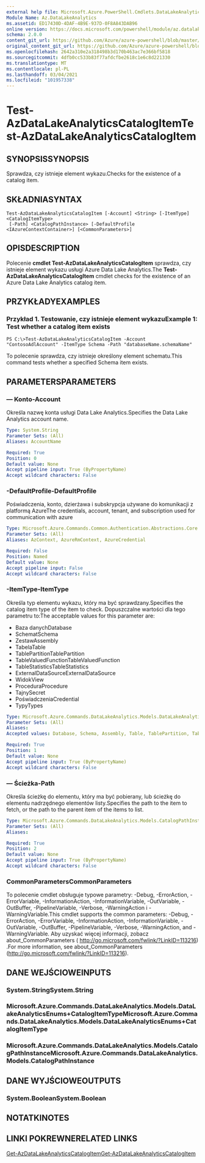 ```yaml
---
external help file: Microsoft.Azure.PowerShell.Cmdlets.DataLakeAnalytics.dll-Help.xml
Module Name: Az.DataLakeAnalytics
ms.assetid: ED17430D-4DAF-4B9E-937D-0F8A843DAB96
online version: https://docs.microsoft.com/powershell/module/az.datalakeanalytics/test-azdatalakeanalyticscatalogitem
schema: 2.0.0
content_git_url: https://github.com/Azure/azure-powershell/blob/master/src/DataLakeAnalytics/DataLakeAnalytics/help/Test-AzDataLakeAnalyticsCatalogItem.md
original_content_git_url: https://github.com/Azure/azure-powershell/blob/master/src/DataLakeAnalytics/DataLakeAnalytics/help/Test-AzDataLakeAnalyticsCatalogItem.md
ms.openlocfilehash: 2642a310e2a318498b3d170b463ac7e366bf5818
ms.sourcegitcommit: 4dfb0cc533b83f77afdcfbe2618c1e6c8d221330
ms.translationtype: MT
ms.contentlocale: pl-PL
ms.lasthandoff: 03/04/2021
ms.locfileid: "101957338"
---
```

# <span data-ttu-id="fe7e5-101">Test-AzDataLakeAnalyticsCatalogItem</span><span class="sxs-lookup"><span data-stu-id="fe7e5-101">Test-AzDataLakeAnalyticsCatalogItem</span></span>

## <span data-ttu-id="fe7e5-102">SYNOPSIS</span><span class="sxs-lookup"><span data-stu-id="fe7e5-102">SYNOPSIS</span></span>
<span data-ttu-id="fe7e5-103">Sprawdza, czy istnieje element wykazu.</span><span class="sxs-lookup"><span data-stu-id="fe7e5-103">Checks for the existence of a catalog item.</span></span>

## <span data-ttu-id="fe7e5-104">SKŁADNIA</span><span class="sxs-lookup"><span data-stu-id="fe7e5-104">SYNTAX</span></span>

```
Test-AzDataLakeAnalyticsCatalogItem [-Account] <String> [-ItemType] <CatalogItemType>
 [-Path] <CatalogPathInstance> [-DefaultProfile <IAzureContextContainer>] [<CommonParameters>]
```

## <span data-ttu-id="fe7e5-105">OPIS</span><span class="sxs-lookup"><span data-stu-id="fe7e5-105">DESCRIPTION</span></span>
<span data-ttu-id="fe7e5-106">Polecenie **cmdlet Test-AzDataLakeAnalyticsCatalogItem** sprawdza, czy istnieje element wykazu usługi Azure Data Lake Analytics.</span><span class="sxs-lookup"><span data-stu-id="fe7e5-106">The **Test-AzDataLakeAnalyticsCatalogItem** cmdlet checks for the existence of an Azure Data Lake Analytics catalog item.</span></span>

## <span data-ttu-id="fe7e5-107">PRZYKŁADY</span><span class="sxs-lookup"><span data-stu-id="fe7e5-107">EXAMPLES</span></span>

### <span data-ttu-id="fe7e5-108">Przykład 1. Testowanie, czy istnieje element wykazu</span><span class="sxs-lookup"><span data-stu-id="fe7e5-108">Example 1: Test whether a catalog item exists</span></span>
```
PS C:\>Test-AzDataLakeAnalyticsCatalogItem -Account "ContosoAdlAccount" -ItemType Schema -Path "databaseName.schemaName"
```

<span data-ttu-id="fe7e5-109">To polecenie sprawdza, czy istnieje określony element schematu.</span><span class="sxs-lookup"><span data-stu-id="fe7e5-109">This command tests whether a specified Schema item exists.</span></span>

## <span data-ttu-id="fe7e5-110">PARAMETERS</span><span class="sxs-lookup"><span data-stu-id="fe7e5-110">PARAMETERS</span></span>

### <span data-ttu-id="fe7e5-111">— Konto</span><span class="sxs-lookup"><span data-stu-id="fe7e5-111">-Account</span></span>
<span data-ttu-id="fe7e5-112">Określa nazwę konta usługi Data Lake Analytics.</span><span class="sxs-lookup"><span data-stu-id="fe7e5-112">Specifies the Data Lake Analytics account name.</span></span>

```yaml
Type: System.String
Parameter Sets: (All)
Aliases: AccountName

Required: True
Position: 0
Default value: None
Accept pipeline input: True (ByPropertyName)
Accept wildcard characters: False
```

### <span data-ttu-id="fe7e5-113">-DefaultProfile</span><span class="sxs-lookup"><span data-stu-id="fe7e5-113">-DefaultProfile</span></span>
<span data-ttu-id="fe7e5-114">Poświadczenia, konto, dzierżawa i subskrypcja używane do komunikacji z platformą Azure</span><span class="sxs-lookup"><span data-stu-id="fe7e5-114">The credentials, account, tenant, and subscription used for communication with azure</span></span>

```yaml
Type: Microsoft.Azure.Commands.Common.Authentication.Abstractions.Core.IAzureContextContainer
Parameter Sets: (All)
Aliases: AzContext, AzureRmContext, AzureCredential

Required: False
Position: Named
Default value: None
Accept pipeline input: False
Accept wildcard characters: False
```

### <span data-ttu-id="fe7e5-115">-ItemType</span><span class="sxs-lookup"><span data-stu-id="fe7e5-115">-ItemType</span></span>
<span data-ttu-id="fe7e5-116">Określa typ elementu wykazu, który ma być sprawdzany.</span><span class="sxs-lookup"><span data-stu-id="fe7e5-116">Specifies the catalog item type of the item to check.</span></span>
<span data-ttu-id="fe7e5-117">Dopuszczalne wartości dla tego parametru to:</span><span class="sxs-lookup"><span data-stu-id="fe7e5-117">The acceptable values for this parameter are:</span></span>
- <span data-ttu-id="fe7e5-118">Baza danych</span><span class="sxs-lookup"><span data-stu-id="fe7e5-118">Database</span></span>
- <span data-ttu-id="fe7e5-119">Schemat</span><span class="sxs-lookup"><span data-stu-id="fe7e5-119">Schema</span></span>
- <span data-ttu-id="fe7e5-120">Zestaw</span><span class="sxs-lookup"><span data-stu-id="fe7e5-120">Assembly</span></span>
- <span data-ttu-id="fe7e5-121">Tabela</span><span class="sxs-lookup"><span data-stu-id="fe7e5-121">Table</span></span>
- <span data-ttu-id="fe7e5-122">TablePartition</span><span class="sxs-lookup"><span data-stu-id="fe7e5-122">TablePartition</span></span>
- <span data-ttu-id="fe7e5-123">TableValuedFunction</span><span class="sxs-lookup"><span data-stu-id="fe7e5-123">TableValuedFunction</span></span>
- <span data-ttu-id="fe7e5-124">TableStatistics</span><span class="sxs-lookup"><span data-stu-id="fe7e5-124">TableStatistics</span></span>
- <span data-ttu-id="fe7e5-125">ExternalDataSource</span><span class="sxs-lookup"><span data-stu-id="fe7e5-125">ExternalDataSource</span></span>
- <span data-ttu-id="fe7e5-126">Widok</span><span class="sxs-lookup"><span data-stu-id="fe7e5-126">View</span></span>
- <span data-ttu-id="fe7e5-127">Procedura</span><span class="sxs-lookup"><span data-stu-id="fe7e5-127">Procedure</span></span>
- <span data-ttu-id="fe7e5-128">Tajny</span><span class="sxs-lookup"><span data-stu-id="fe7e5-128">Secret</span></span>
- <span data-ttu-id="fe7e5-129">Poświadczenia</span><span class="sxs-lookup"><span data-stu-id="fe7e5-129">Credential</span></span>
- <span data-ttu-id="fe7e5-130">Typy</span><span class="sxs-lookup"><span data-stu-id="fe7e5-130">Types</span></span>

```yaml
Type: Microsoft.Azure.Commands.DataLakeAnalytics.Models.DataLakeAnalyticsEnums+CatalogItemType
Parameter Sets: (All)
Aliases:
Accepted values: Database, Schema, Assembly, Table, TablePartition, TableValuedFunction, TableStatistics, ExternalDataSource, View, Procedure, Secret, Credential, Types, Package

Required: True
Position: 1
Default value: None
Accept pipeline input: True (ByPropertyName)
Accept wildcard characters: False
```

### <span data-ttu-id="fe7e5-131">— Ścieżka</span><span class="sxs-lookup"><span data-stu-id="fe7e5-131">-Path</span></span>
<span data-ttu-id="fe7e5-132">Określa ścieżkę do elementu, który ma być pobierany, lub ścieżkę do elementu nadrzędnego elementów listy.</span><span class="sxs-lookup"><span data-stu-id="fe7e5-132">Specifies the path to the item to fetch, or the path to the parent item of the items to list.</span></span>

```yaml
Type: Microsoft.Azure.Commands.DataLakeAnalytics.Models.CatalogPathInstance
Parameter Sets: (All)
Aliases:

Required: True
Position: 2
Default value: None
Accept pipeline input: True (ByPropertyName)
Accept wildcard characters: False
```

### <span data-ttu-id="fe7e5-133">CommonParameters</span><span class="sxs-lookup"><span data-stu-id="fe7e5-133">CommonParameters</span></span>
<span data-ttu-id="fe7e5-134">To polecenie cmdlet obsługuje typowe parametry: -Debug, -ErrorAction, -ErrorVariable, -InformationAction, -InformationVariable, -OutVariable, -OutBuffer, -PipelineVariable, -Verbose, -WarningAction i -WarningVariable.</span><span class="sxs-lookup"><span data-stu-id="fe7e5-134">This cmdlet supports the common parameters: -Debug, -ErrorAction, -ErrorVariable, -InformationAction, -InformationVariable, -OutVariable, -OutBuffer, -PipelineVariable, -Verbose, -WarningAction, and -WarningVariable.</span></span> <span data-ttu-id="fe7e5-135">Aby uzyskać więcej informacji, zobacz about_CommonParameters ( http://go.microsoft.com/fwlink/?LinkID=113216) .</span><span class="sxs-lookup"><span data-stu-id="fe7e5-135">For more information, see about_CommonParameters (http://go.microsoft.com/fwlink/?LinkID=113216).</span></span>

## <span data-ttu-id="fe7e5-136">DANE WEJŚCIOWE</span><span class="sxs-lookup"><span data-stu-id="fe7e5-136">INPUTS</span></span>

### <span data-ttu-id="fe7e5-137">System.String</span><span class="sxs-lookup"><span data-stu-id="fe7e5-137">System.String</span></span>

### <span data-ttu-id="fe7e5-138">Microsoft.Azure.Commands.DataLakeAnalytics.Models.DataLakeAnalyticsEnums+CatalogItemType</span><span class="sxs-lookup"><span data-stu-id="fe7e5-138">Microsoft.Azure.Commands.DataLakeAnalytics.Models.DataLakeAnalyticsEnums+CatalogItemType</span></span>

### <span data-ttu-id="fe7e5-139">Microsoft.Azure.Commands.DataLakeAnalytics.Models.CatalogPathInstance</span><span class="sxs-lookup"><span data-stu-id="fe7e5-139">Microsoft.Azure.Commands.DataLakeAnalytics.Models.CatalogPathInstance</span></span>

## <span data-ttu-id="fe7e5-140">DANE WYJŚCIOWE</span><span class="sxs-lookup"><span data-stu-id="fe7e5-140">OUTPUTS</span></span>

### <span data-ttu-id="fe7e5-141">System.Boolean</span><span class="sxs-lookup"><span data-stu-id="fe7e5-141">System.Boolean</span></span>

## <span data-ttu-id="fe7e5-142">NOTATKI</span><span class="sxs-lookup"><span data-stu-id="fe7e5-142">NOTES</span></span>

## <span data-ttu-id="fe7e5-143">LINKI POKREWNE</span><span class="sxs-lookup"><span data-stu-id="fe7e5-143">RELATED LINKS</span></span>

[<span data-ttu-id="fe7e5-144">Get-AzDataLakeAnalyticsCatalogItem</span><span class="sxs-lookup"><span data-stu-id="fe7e5-144">Get-AzDataLakeAnalyticsCatalogItem</span></span>](./Get-AzDataLakeAnalyticsCatalogItem.md)


